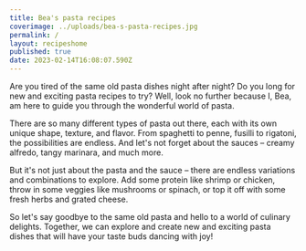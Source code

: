 ```yaml
---
title: Bea's pasta recipes
coverimage: ../uploads/bea-s-pasta-recipes.jpg
permalink: /
layout: recipeshome
published: true
date: 2023-02-14T16:08:07.590Z
---
```

Are you tired of the same old pasta dishes night after night? Do you long for new and exciting pasta recipes to try? Well, look no further because I, Bea, am here to guide you through the wonderful world of pasta.

There are so many different types of pasta out there, each with its own unique shape, texture, and flavor. From spaghetti to penne, fusilli to rigatoni, the possibilities are endless. And let's not forget about the sauces – creamy alfredo, tangy marinara, and much more.

But it's not just about the pasta and the sauce – there are endless variations and combinations to explore. Add some protein like shrimp or chicken, throw in some veggies like mushrooms or spinach, or top it off with some fresh herbs and grated cheese.

So let's say goodbye to the same old pasta and hello to a world of culinary delights. Together, we can explore and create new and exciting pasta dishes that will have your taste buds dancing with joy!